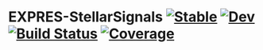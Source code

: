 # EXPRES-StellarSignals [![Stable](https://img.shields.io/badge/docs-stable-blue.svg)](https://eford.github.io/EXPRES-StellarSignals.jl/stable) [![Dev](https://img.shields.io/badge/docs-dev-blue.svg)](https://eford.github.io/EXPRES-StellarSignals.jl/dev) [![Build Status](https://github.com/eford/EXPRES-StellarSignals.jl/workflows/CI/badge.svg)](https://github.com/eford/EXPRES-StellarSignals.jl/actions) [![Coverage](https://codecov.io/gh/eford/EXPRES-StellarSignals.jl/branch/master/graph/badge.svg)](https://codecov.io/gh/eford/EXPRES-StellarSignals.jl)
